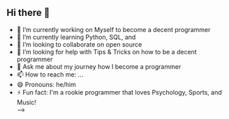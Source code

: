 ## Hi there 👋


- 🔭 I’m currently working on Myself to become a decent programmer
- 🌱 I’m currently learning Python, SQL, and 
- 👯 I’m looking to collaborate on open source
- 🤔 I’m looking for help with Tips & Tricks on how to be a decent programmer
- 💬 Ask me about my journey how I become a programmer
- 📫 How to reach me: ...
- 😄 Pronouns: he/him
- ⚡ Fun fact: I'm a rookie programmer that loves Psychology, Sports, and Music!  
-->
